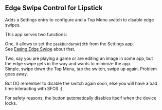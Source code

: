 ## Edge Swipe Control for Lipstick

Adds a Settings entry to configure and a Top Menu switch to disable edge
swipes.

This app serves two functions:

One, it allows to set the `peekBundaryWidth` from the Settings app.  
See [Easing Edge Swipe](https://docs.sailfishos.org/Reference/Sailfish_OS_Tips_and_Tricks/#easing-edge-swipe) about that.

Two, say you are playing a game or are editing an image in some app, but the
edge swipe gets in the way and wants to minimize the app.  
Simple, swipe down the Top Menu, tap the switch, swipe up again. Problem goes away.

But DO remember to disable the switch again soon, else you will have a bad time
interacting with SFOS ;)

For safety reasons, the button automatically disables itself when the device locks.


